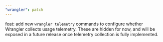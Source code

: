 ```yaml
---
"wrangler": patch
---
```


feat: add new `wrangler telemetry` commands to configure whether Wrangler collects usage telemetry. These are hidden for now, and will be exposed in a future release once telemetry collection is fully implemented.

